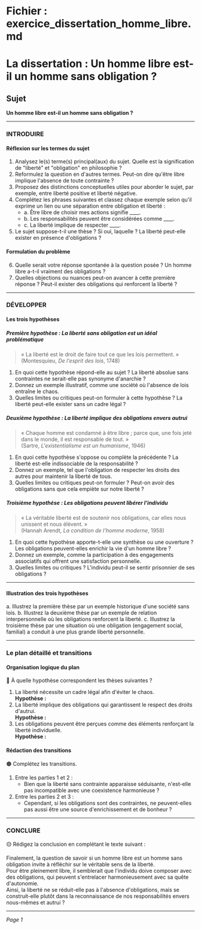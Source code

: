 # Fichier : exercice_dissertation_homme_libre.md

# La dissertation : Un homme libre est-il un homme sans obligation ?

## Sujet
**Un homme libre est-il un homme sans obligation ?**

---

### INTRODUIRE

#### Réflexion sur les termes du sujet

1. Analysez le(s) terme(s) principal(aux) du sujet. Quelle est la signification de "liberté" et "obligation" en philosophie ?
2. Reformulez la question en d'autres termes. Peut-on dire qu'être libre implique l'absence de toute contrainte ?
3. Proposez des distinctions conceptuelles utiles pour aborder le sujet, par exemple, entre liberté positive et liberté négative.
4. Complétez les phrases suivantes et classez chaque exemple selon qu'il exprime un lien ou une séparation entre obligation et liberté :
   - a. Être libre de choisir mes actions signifie ____.
   - b. Les responsabilités peuvent être considérées comme ____.
   - c. La liberté implique de respecter ____.
5. Le sujet suppose-t-il une thèse ? Si oui, laquelle ? La liberté peut-elle exister en présence d'obligations ?

#### Formulation du problème

6. Quelle serait votre réponse spontanée à la question posée ? Un homme libre a-t-il vraiment des obligations ?
7. Quelles objections ou nuances peut-on avancer à cette première réponse ? Peut-il exister des obligations qui renforcent la liberté ?

---

### DÉVELOPPER

#### Les trois hypothèses

##### Première hypothèse : La liberté sans obligation est un idéal problématique

> « La liberté est le droit de faire tout ce que les lois permettent. »  
> (Montesquieu, *De l'esprit des lois*, 1748)

1. En quoi cette hypothèse répond-elle au sujet ? La liberté absolue sans contraintes ne serait-elle pas synonyme d'anarchie ?
2. Donnez un exemple illustratif, comme une société où l'absence de lois entraîne le chaos.
3. Quelles limites ou critiques peut-on formuler à cette hypothèse ? La liberté peut-elle exister sans un cadre légal ?

##### Deuxième hypothèse : La liberté implique des obligations envers autrui

> « Chaque homme est condamné à être libre ; parce que, une fois jeté dans le monde, il est responsable de tout. »  
> (Sartre, *L'existentialisme est un humanisme*, 1946)

1. En quoi cette hypothèse s'oppose ou complète la précédente ? La liberté est-elle indissociable de la responsabilité ?
2. Donnez un exemple, tel que l'obligation de respecter les droits des autres pour maintenir la liberté de tous.
3. Quelles limites ou critiques peut-on formuler ? Peut-on avoir des obligations sans que cela empiète sur notre liberté ?

##### Troisième hypothèse : Les obligations peuvent libérer l'individu

> « La véritable liberté est de soutenir nos obligations, car elles nous unissent et nous élèvent. »  
> (Hannah Arendt, *La condition de l'homme moderne*, 1958)

1. En quoi cette hypothèse apporte-t-elle une synthèse ou une ouverture ? Les obligations peuvent-elles enrichir la vie d'un homme libre ?
2. Donnez un exemple, comme la participation à des engagements associatifs qui offrent une satisfaction personnelle.
3. Quelles limites ou critiques ? L'individu peut-il se sentir prisonnier de ses obligations ?

---

#### Illustration des trois hypothèses

a. Illustrez la première thèse par un exemple historique d'une société sans lois.
b. Illustrez la deuxième thèse par un exemple de relation interpersonnelle où les obligations renforcent la liberté.
c. Illustrez la troisième thèse par une situation où une obligation (engagement social, familial) a conduit à une plus grande liberté personnelle.

---

### Le plan détaillé et transitions

#### Organisation logique du plan

🔴 À quelle hypothèse correspondent les thèses suivantes ?

1. La liberté nécessite un cadre légal afin d'éviter le chaos.  
   **Hypothèse :**
2. La liberté implique des obligations qui garantissent le respect des droits d'autrui.  
   **Hypothèse :**
3. Les obligations peuvent être perçues comme des éléments renforçant la liberté individuelle.  
   **Hypothèse :**

#### Rédaction des transitions

🟠 Complétez les transitions.

1. Entre les parties 1 et 2 :  
   - Bien que la liberté sans contrainte apparaisse séduisante, n'est-elle pas incompatible avec une coexistence harmonieuse ?
2. Entre les parties 2 et 3 :  
   - Cependant, si les obligations sont des contraintes, ne peuvent-elles pas aussi être une source d'enrichissement et de bonheur ?

---

### CONCLURE

🟡 Rédigez la conclusion en complétant le texte suivant :

Finalement, la question de savoir si un homme libre est un homme sans obligation invite à réfléchir sur le véritable sens de la liberté.  
Pour être pleinement libre, il semblerait que l'individu doive composer avec des obligations, qui peuvent s'entrelacer harmonieusement avec sa quête d'autonomie.  
Ainsi, la liberté ne se réduit-elle pas à l'absence d'obligations, mais se construit-elle plutôt dans la reconnaissance de nos responsabilités envers nous-mêmes et autrui ?

---

*Page 1*